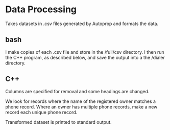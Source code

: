 # Data Processing 

Takes datasets in .csv files generated by Autoprop and formats the data. 

## bash
I make copies of each .csv file and store in the /full/csv directory.
I then run the C++ program, as described below, and save the output into a the /dialer directory.

## C++
Columns are specified for removal and some headings are changed.

We look for records where the name of the registered owner matches a phone record. 
Where an owner has multiple phone records, make a new record each unique phone record.

Transformed dataset is printed to standard output. 
